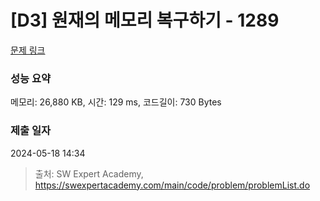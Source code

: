 # [D3] 원재의 메모리 복구하기 - 1289 

[문제 링크](https://swexpertacademy.com/main/code/problem/problemDetail.do?contestProbId=AV19AcoKI9sCFAZN) 

### 성능 요약

메모리: 26,880 KB, 시간: 129 ms, 코드길이: 730 Bytes

### 제출 일자

2024-05-18 14:34



> 출처: SW Expert Academy, https://swexpertacademy.com/main/code/problem/problemList.do